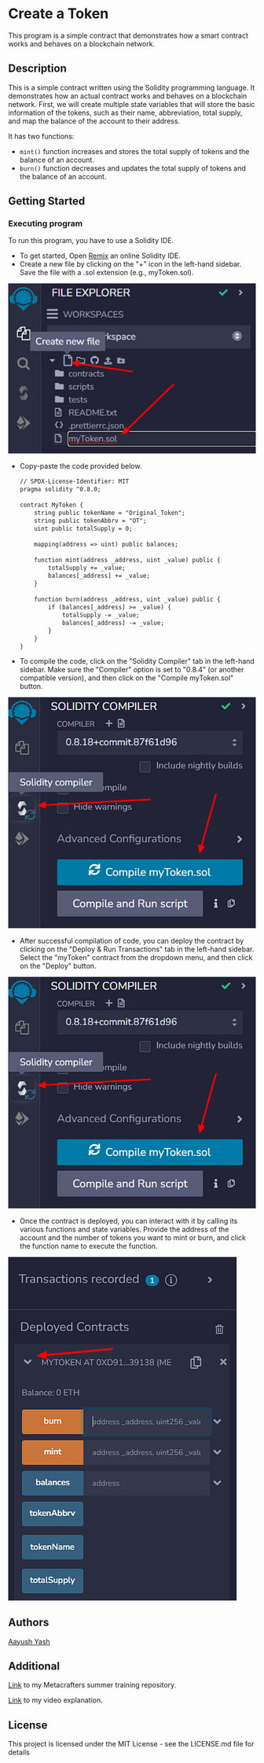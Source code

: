 # Create a Token

This program is a simple contract that demonstrates how a smart contract works and behaves on a blockchain network.

## Description

This is a simple contract written using the Solidity programming language. It demonstrates how an actual contract works and behaves on a blockchain network. First, we will create multiple state variables that will store the basic information of the tokens, such as their name, abbreviation, total supply, and map the balance of the account to their address.

It has two functions:

* `mint()` function increases and stores the total supply of tokens and the balance of an account.
* `burn()` function decreases and updates the total supply of tokens and the balance of an account.

## Getting Started

### Executing program

To run this program, you have to use a Solidity IDE.

* To get started, Open [Remix](https://remix.ethereum.org/ "https://remix.ethereum.org/") an online Solidity IDE.
* Create a new file by clicking on the "+" icon in the left-hand sidebar. Save the file with a .sol extension (e.g., myToken.sol).

![1](../Images/1.png)

* Copy-paste the code provided below.

  ```solidity
  // SPDX-License-Identifier: MIT
  pragma solidity ^0.8.0;

  contract MyToken {
      string public tokenName = "Original_Token";
      string public tokenAbbrv = "OT";
      uint public totalSupply = 0;

      mapping(address => uint) public balances;

      function mint(address _address, uint _value) public {
          totalSupply += _value;
          balances[_address] += _value;
      }

      function burn(address _address, uint _value) public {
          if (balances[_address] >= _value) {
              totalSupply -= _value;
              balances[_address] -= _value;
          }
      }
  }
  ```
* To compile the code, click on the "Solidity Compiler" tab in the left-hand sidebar. Make sure the "Compiler" option is set to "0.8.4" (or another compatible version), and then click on the "Compile myToken.sol" button.

![2](../Images/2.png)

* After successful compilation of code, you can deploy the contract by clicking on the "Deploy & Run Transactions" tab in the left-hand sidebar. Select the "myToken" contract from the dropdown menu, and then click on the "Deploy" button.

![3](../Images/2.png)

* Once the contract is deployed, you can interact with it by calling its various functions and state variables. Provide the address of the account and the number of tokens you want to mint or burn, and click the function name to execute the function.

![4](../Images/4.png)



## Authors

[Aayush Yash](https://www.linkedin.com/in/aayush-yash "www.linkedin.com/in/aayush-yash")

## Additional

[Link](https://github.com/Aayushyaash/Metacrafters-Summer-Training "https://github.com/Aayushyaash/Metacrafters-Summer-Training") to my Metacrafters summer training repository.

[Link](https://www.loom.com/share/a9f12f1b8ecf479284a0fe6a9faeb8aa?sid=78021028-d10d-4d50-ad4b-52d320606ad1 "https://www.loom.com/share/a9f12f1b8ecf479284a0fe6a9faeb8aa?sid=78021028-d10d-4d50-ad4b-52d320606ad1") to my video explanation.

## License

This project is licensed under the MIT License - see the LICENSE.md file for details
